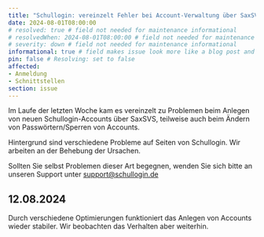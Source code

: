 ```yaml
---
title: "Schullogin: vereinzelt Fehler bei Account-Verwaltung über SaxSVS"
date: 2024-08-01T08:00:00
# resolved: true # field not needed for maintenance informational
# resolvedWhen: 2024-08-01T08:00:00 # field not needed for maintenance informational
# severity: down # field not needed for maintenance informational
informational: true # field makes issue look more like a blog post and removes any references to downtime length
pin: false # Resolving: set to false
affected:
- Anmeldung
- Schnittstellen
section: issue
---
```


Im Laufe der letzten Woche kam es vereinzelt zu Problemen beim Anlegen von neuen Schullogin-Accounts über SaxSVS, teilweise auch beim Ändern von Passwörtern/Sperren von Accounts.

Hintergrund sind verschiedene Probleme auf Seiten von Schullogin. Wir arbeiten an der Behebung der Ursachen.

Sollten Sie selbst Problemen dieser Art begegnen, wenden Sie sich bitte an unseren Support unter support@schullogin.de

## 12.08.2024

Durch verschiedene Optimierungen funktioniert das Anlegen von Accounts wieder stabiler. Wir beobachten das Verhalten aber weiterhin.
